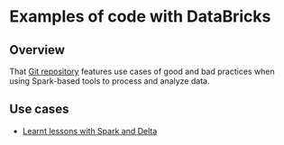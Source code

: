 Examples of code with DataBricks
================================

## Overview
That [Git repository](https://github.com/data-engineering-helpers/databricks-examples)
features use cases of good and bad practices when using Spark-based tools
to process and analyze data.

## Use cases
* [Learnt lessons with Spark and Delta](https://github.com/data-engineering-helpers/databricks-examples/blob/main/notebooks/Learnt%20lessons%20with%20Spark%20and%20Delta.py)
